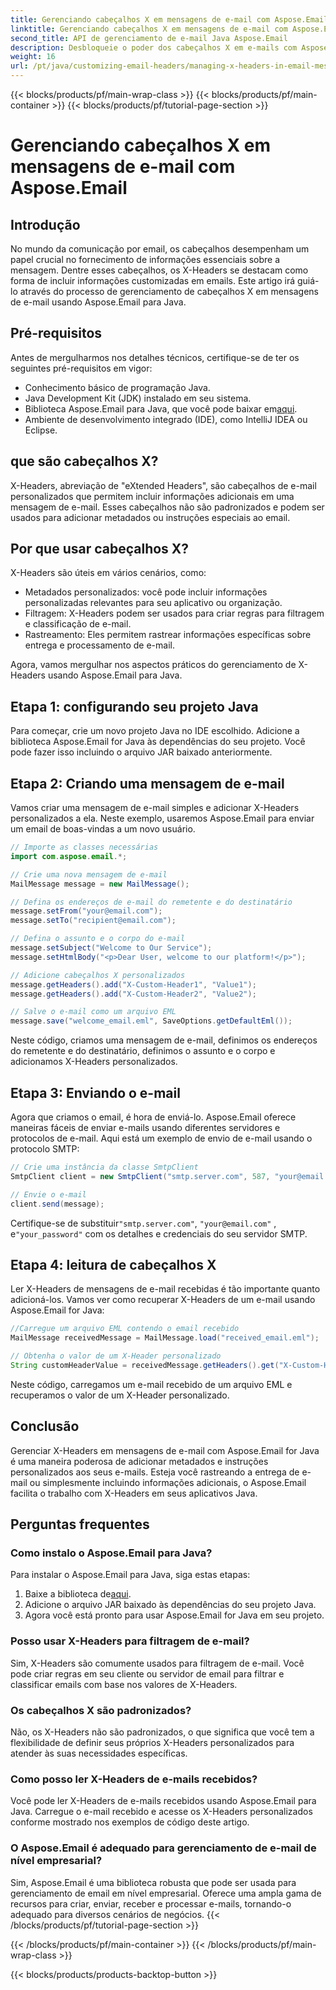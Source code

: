 ```yaml
---
title: Gerenciando cabeçalhos X em mensagens de e-mail com Aspose.Email
linktitle: Gerenciando cabeçalhos X em mensagens de e-mail com Aspose.Email
second_title: API de gerenciamento de e-mail Java Aspose.Email
description: Desbloqueie o poder dos cabeçalhos X em e-mails com Aspose.Email para Java. Aprenda a gerenciar metadados personalizados e aprimorar o processamento de e-mail.
weight: 16
url: /pt/java/customizing-email-headers/managing-x-headers-in-email-messages/
---
```


{{< blocks/products/pf/main-wrap-class >}}
{{< blocks/products/pf/main-container >}}
{{< blocks/products/pf/tutorial-page-section >}}

# Gerenciando cabeçalhos X em mensagens de e-mail com Aspose.Email


## Introdução

No mundo da comunicação por email, os cabeçalhos desempenham um papel crucial no fornecimento de informações essenciais sobre a mensagem. Dentre esses cabeçalhos, os X-Headers se destacam como forma de incluir informações customizadas em emails. Este artigo irá guiá-lo através do processo de gerenciamento de cabeçalhos X em mensagens de e-mail usando Aspose.Email para Java.

## Pré-requisitos

Antes de mergulharmos nos detalhes técnicos, certifique-se de ter os seguintes pré-requisitos em vigor:

- Conhecimento básico de programação Java.
- Java Development Kit (JDK) instalado em seu sistema.
-  Biblioteca Aspose.Email para Java, que você pode baixar em[aqui](https://releases.aspose.com/email/java/).
- Ambiente de desenvolvimento integrado (IDE), como IntelliJ IDEA ou Eclipse.

## que são cabeçalhos X?

X-Headers, abreviação de "eXtended Headers", são cabeçalhos de e-mail personalizados que permitem incluir informações adicionais em uma mensagem de e-mail. Esses cabeçalhos não são padronizados e podem ser usados para adicionar metadados ou instruções especiais ao email.

## Por que usar cabeçalhos X?

X-Headers são úteis em vários cenários, como:

- Metadados personalizados: você pode incluir informações personalizadas relevantes para seu aplicativo ou organização.
- Filtragem: X-Headers podem ser usados para criar regras para filtragem e classificação de e-mail.
- Rastreamento: Eles permitem rastrear informações específicas sobre entrega e processamento de e-mail.

Agora, vamos mergulhar nos aspectos práticos do gerenciamento de X-Headers usando Aspose.Email para Java.

## Etapa 1: configurando seu projeto Java

Para começar, crie um novo projeto Java no IDE escolhido. Adicione a biblioteca Aspose.Email for Java às dependências do seu projeto. Você pode fazer isso incluindo o arquivo JAR baixado anteriormente.

## Etapa 2: Criando uma mensagem de e-mail

Vamos criar uma mensagem de e-mail simples e adicionar X-Headers personalizados a ela. Neste exemplo, usaremos Aspose.Email para enviar um email de boas-vindas a um novo usuário.

```java
// Importe as classes necessárias
import com.aspose.email.*;

// Crie uma nova mensagem de e-mail
MailMessage message = new MailMessage();

// Defina os endereços de e-mail do remetente e do destinatário
message.setFrom("your@email.com");
message.setTo("recipient@email.com");

// Defina o assunto e o corpo do e-mail
message.setSubject("Welcome to Our Service");
message.setHtmlBody("<p>Dear User, welcome to our platform!</p>");

// Adicione cabeçalhos X personalizados
message.getHeaders().add("X-Custom-Header1", "Value1");
message.getHeaders().add("X-Custom-Header2", "Value2");

// Salve o e-mail como um arquivo EML
message.save("welcome_email.eml", SaveOptions.getDefaultEml());
```

Neste código, criamos uma mensagem de e-mail, definimos os endereços do remetente e do destinatário, definimos o assunto e o corpo e adicionamos X-Headers personalizados.

## Etapa 3: Enviando o e-mail

Agora que criamos o email, é hora de enviá-lo. Aspose.Email oferece maneiras fáceis de enviar e-mails usando diferentes servidores e protocolos de e-mail. Aqui está um exemplo de envio de e-mail usando o protocolo SMTP:

```java
// Crie uma instância da classe SmtpClient
SmtpClient client = new SmtpClient("smtp.server.com", 587, "your@email.com", "your_password");

// Envie o e-mail
client.send(message);
```

 Certifique-se de substituir`"smtp.server.com"`, `"your@email.com"` , e`"your_password"` com os detalhes e credenciais do seu servidor SMTP.

## Etapa 4: leitura de cabeçalhos X

Ler X-Headers de mensagens de e-mail recebidas é tão importante quanto adicioná-los. Vamos ver como recuperar X-Headers de um e-mail usando Aspose.Email for Java:

```java
//Carregue um arquivo EML contendo o email recebido
MailMessage receivedMessage = MailMessage.load("received_email.eml");

// Obtenha o valor de um X-Header personalizado
String customHeaderValue = receivedMessage.getHeaders().get("X-Custom-Header1");
```

Neste código, carregamos um e-mail recebido de um arquivo EML e recuperamos o valor de um X-Header personalizado.

## Conclusão

Gerenciar X-Headers em mensagens de e-mail com Aspose.Email for Java é uma maneira poderosa de adicionar metadados e instruções personalizados aos seus e-mails. Esteja você rastreando a entrega de e-mail ou simplesmente incluindo informações adicionais, o Aspose.Email facilita o trabalho com X-Headers em seus aplicativos Java.

## Perguntas frequentes

### Como instalo o Aspose.Email para Java?

Para instalar o Aspose.Email para Java, siga estas etapas:
1.  Baixe a biblioteca de[aqui](https://releases.aspose.com/email/java/).
2. Adicione o arquivo JAR baixado às dependências do seu projeto Java.
3. Agora você está pronto para usar Aspose.Email for Java em seu projeto.

### Posso usar X-Headers para filtragem de e-mail?

Sim, X-Headers são comumente usados para filtragem de e-mail. Você pode criar regras em seu cliente ou servidor de email para filtrar e classificar emails com base nos valores de X-Headers.

### Os cabeçalhos X são padronizados?

Não, os X-Headers não são padronizados, o que significa que você tem a flexibilidade de definir seus próprios X-Headers personalizados para atender às suas necessidades específicas.

### Como posso ler X-Headers de e-mails recebidos?

Você pode ler X-Headers de e-mails recebidos usando Aspose.Email para Java. Carregue o e-mail recebido e acesse os X-Headers personalizados conforme mostrado nos exemplos de código deste artigo.

### O Aspose.Email é adequado para gerenciamento de e-mail de nível empresarial?

Sim, Aspose.Email é uma biblioteca robusta que pode ser usada para gerenciamento de email em nível empresarial. Oferece uma ampla gama de recursos para criar, enviar, receber e processar e-mails, tornando-o adequado para diversos cenários de negócios.
{{< /blocks/products/pf/tutorial-page-section >}}

{{< /blocks/products/pf/main-container >}}
{{< /blocks/products/pf/main-wrap-class >}}

{{< blocks/products/products-backtop-button >}}

